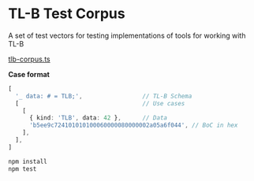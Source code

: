 # TL-B Test Corpus

A set of test vectors for testing implementations of tools for working with TL-B

[tlb-corpus.ts](tlb-corpus.ts)

**Case format**
```typescript
[
  '_ data: # = TLB;',                 // TL-B Schema
  [                                   // Use cases
    [
      { kind: 'TLB', data: 42 },      // Data
      'b5ee9c724101010100060000080000002a05a6f044', // BoC in hex
    ],
  ],
]
```

```bash
npm install
npm test
```
